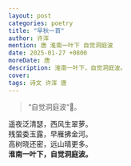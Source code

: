 ```yaml
---
layout: post
categories: poetry
title: "早秋一首"
author: 许浑
mention: 唐 淮南一叶下 自觉洞庭波
date: 2025-01-27 +0800
moreDate: 唐
description: 淮南一叶下，自觉洞庭波。
cover: 
tags: 诗文 许浑 唐
---
```


> “自觉洞庭波“🤥。

遥夜泛清瑟，西风生翠萝。  
残萤委玉露，早雁拂金河。  
高树晓还密，远山晴更多。  
**淮南一叶下，自觉洞庭波。**